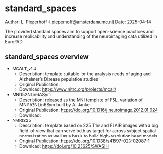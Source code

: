 
# standard_spaces

Author: L. Pieperhoff (l.pieperhoff@amsterdamumc.nl)
Date: 2025-04-14

The provided standard spaces aim to support open-science practices and increase replicability and understanding of the neuroimaging data utilized in EuroPAD.

## standard_spaces overview

* MCALT_v1.4
    * Description: template suitable for the analysis needs of aging and Alzheimer’s Disease population studies
    * Original Publication: 
    * Download: https://www.nitrc.org/projects/mcalt/
* MNI152NLin6ASym
    * Description: released as the MNI template of FSL, variation of MNI152NLin6Sym built by A. Janke
    * Original Publication: https://doi.org/10.1016/j.neuroimage.2012.01.024 
    * Download: 
* NMRI225
    * Description: template based on 225 T1w and FLAIR images with a big field-of-view that can serve both as target for across subject spatial normalization as well as a basis to build high-resolution head models
    * Original Publication: https://doi.org/10.1038/s41597-023-02087-1
    * Download: https://doi.org/10.25625/SWASIH 